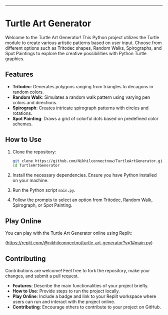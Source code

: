 ---

# Turtle Art Generator

Welcome to the Turtle Art Generator! This Python project utilizes the Turtle module to create various artistic patterns based on user input. Choose from different options such as Tritodec shapes, Random Walks, Spirographs, and Spot Paintings to explore the creative possibilities with Python Turtle graphics.

## Features

- **Tritodec**: Generates polygons ranging from triangles to decagons in random colors.
- **Random Walk**: Simulates a random walk pattern using varying pen colors and directions.
- **Spirograph**: Creates intricate spirograph patterns with circles and rotations.
- **Spot Painting**: Draws a grid of colorful dots based on predefined color schemes.

## How to Use

1. Clone the repository:
   ```bash
   git clone https://github.com/Nikhilconnectnow/TurtleArtGenerator.git
   cd TurtleArtGenerator
   ```

2. Install the necessary dependencies. Ensure you have Python installed on your machine.

3. Run the Python script `main.py`.

4. Follow the prompts to select an option from Tritodec, Random Walk, Spirograph, or Spot Painting.

## Play Online

You can play with the Turtle Art Generator online using Replit:

(https://replit.com/@nikhilconnectno/turtle-art-generator?v=1#main.py)

## Contributing

Contributions are welcome! Feel free to fork the repository, make your changes, and submit a pull request.


- **Features**: Describe the main functionalities of your project briefly.
- **How to Use**: Provide steps to run the project locally.
- **Play Online**: Include a badge and link to your Replit workspace where users can run and interact with the project online.
- **Contributing**: Encourage others to contribute to your project on GitHub.
